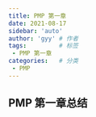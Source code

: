 ```yaml
---
title: PMP 第一章
date: 2021-08-17
sidebar: 'auto'
author: 'gyy' # 作者
tags:         # 标签
 - PMP 第一章
categories:   # 分类
 - PMP        
---
```


## PMP 第一章总结
